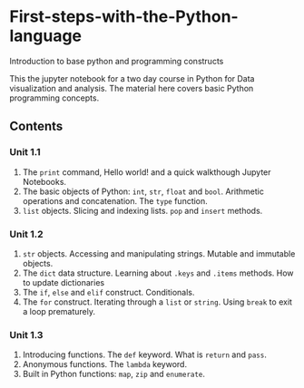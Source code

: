 # First-steps-with-the-Python-language
Introduction to base python and programming constructs

This the jupyter notebook for a two day course in Python for Data visualization and analysis. The material here covers basic Python programming concepts. 

## Contents

### Unit 1.1

1. The `print` command, Hello world! and a quick walkthough Jupyter Notebooks. 
1. The basic objects of Python: `int`, `str`, `float` and `bool`. Arithmetic operations and concatenation. The `type` function. 
1. `list` objects. Slicing and indexing lists. `pop` and `insert` methods.

### Unit 1.2

1. `str` objects. Accessing and manipulating strings. Mutable and immutable objects. 
1. The `dict` data structure. Learning about `.keys` and `.items` methods. How to update dictionaries
1. The `if`, `else` and `elif` construct. Conditionals. 
1. The `for` construct. Iterating through a `list` or `string`. Using `break` to exit a loop prematurely. 


### Unit 1.3 
1. Introducing functions. The `def` keyword. What is `return` and `pass`. 
1. Anonymous functions. The `lambda` keyword. 
1. Built in Python functions: `map`, `zip` and `enumerate`. 
